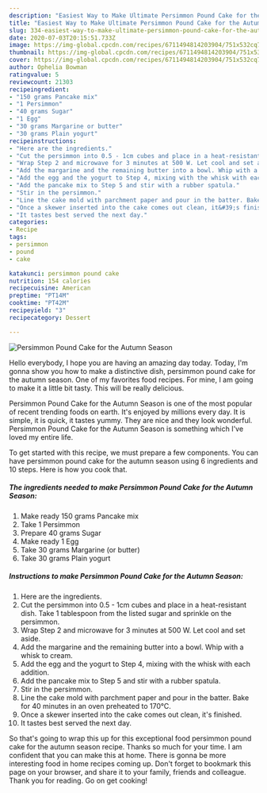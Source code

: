```yaml
---
description: "Easiest Way to Make Ultimate Persimmon Pound Cake for the Autumn Season"
title: "Easiest Way to Make Ultimate Persimmon Pound Cake for the Autumn Season"
slug: 334-easiest-way-to-make-ultimate-persimmon-pound-cake-for-the-autumn-season
date: 2020-07-03T20:15:51.733Z
image: https://img-global.cpcdn.com/recipes/6711494814203904/751x532cq70/persimmon-pound-cake-for-the-autumn-season-recipe-main-photo.jpg
thumbnail: https://img-global.cpcdn.com/recipes/6711494814203904/751x532cq70/persimmon-pound-cake-for-the-autumn-season-recipe-main-photo.jpg
cover: https://img-global.cpcdn.com/recipes/6711494814203904/751x532cq70/persimmon-pound-cake-for-the-autumn-season-recipe-main-photo.jpg
author: Ophelia Bowman
ratingvalue: 5
reviewcount: 21303
recipeingredient:
- "150 grams Pancake mix"
- "1 Persimmon"
- "40 grams Sugar"
- "1 Egg"
- "30 grams Margarine or butter"
- "30 grams Plain yogurt"
recipeinstructions:
- "Here are the ingredients."
- "Cut the persimmon into 0.5 - 1cm cubes and place in a heat-resistant dish. Take 1 tablespoon from the listed sugar and sprinkle on the persimmon."
- "Wrap Step 2 and microwave for 3 minutes at 500 W. Let cool and set aside."
- "Add the margarine and the remaining butter into a bowl. Whip with a whisk to cream."
- "Add the egg and the yogurt to Step 4, mixing with the whisk with each addition."
- "Add the pancake mix to Step 5 and stir with a rubber spatula."
- "Stir in the persimmon."
- "Line the cake mold with parchment paper and pour in the batter. Bake for 40 minutes in an oven preheated to 170°C."
- "Once a skewer inserted into the cake comes out clean, it&#39;s finished."
- "It tastes best served the next day."
categories:
- Recipe
tags:
- persimmon
- pound
- cake

katakunci: persimmon pound cake 
nutrition: 154 calories
recipecuisine: American
preptime: "PT14M"
cooktime: "PT42M"
recipeyield: "3"
recipecategory: Dessert

---
```



![Persimmon Pound Cake for the Autumn Season](https://img-global.cpcdn.com/recipes/6711494814203904/751x532cq70/persimmon-pound-cake-for-the-autumn-season-recipe-main-photo.jpg)

Hello everybody, I hope you are having an amazing day today. Today, I'm gonna show you how to make a distinctive dish, persimmon pound cake for the autumn season. One of my favorites food recipes. For mine, I am going to make it a little bit tasty. This will be really delicious.



Persimmon Pound Cake for the Autumn Season is one of the most popular of recent trending foods on earth. It's enjoyed by millions every day. It is simple, it is quick, it tastes yummy. They are nice and they look wonderful. Persimmon Pound Cake for the Autumn Season is something which I've loved my entire life.


To get started with this recipe, we must prepare a few components. You can have persimmon pound cake for the autumn season using 6 ingredients and 10 steps. Here is how you cook that.

<!--inarticleads1-->

##### The ingredients needed to make Persimmon Pound Cake for the Autumn Season:

1. Make ready 150 grams Pancake mix
1. Take 1 Persimmon
1. Prepare 40 grams Sugar
1. Make ready 1 Egg
1. Take 30 grams Margarine (or butter)
1. Take 30 grams Plain yogurt




<!--inarticleads2-->

##### Instructions to make Persimmon Pound Cake for the Autumn Season:

1. Here are the ingredients.
1. Cut the persimmon into 0.5 - 1cm cubes and place in a heat-resistant dish. Take 1 tablespoon from the listed sugar and sprinkle on the persimmon.
1. Wrap Step 2 and microwave for 3 minutes at 500 W. Let cool and set aside.
1. Add the margarine and the remaining butter into a bowl. Whip with a whisk to cream.
1. Add the egg and the yogurt to Step 4, mixing with the whisk with each addition.
1. Add the pancake mix to Step 5 and stir with a rubber spatula.
1. Stir in the persimmon.
1. Line the cake mold with parchment paper and pour in the batter. Bake for 40 minutes in an oven preheated to 170°C.
1. Once a skewer inserted into the cake comes out clean, it&#39;s finished.
1. It tastes best served the next day.




So that's going to wrap this up for this exceptional food persimmon pound cake for the autumn season recipe. Thanks so much for your time. I am confident that you can make this at home. There is gonna be more interesting food in home recipes coming up. Don't forget to bookmark this page on your browser, and share it to your family, friends and colleague. Thank you for reading. Go on get cooking!
